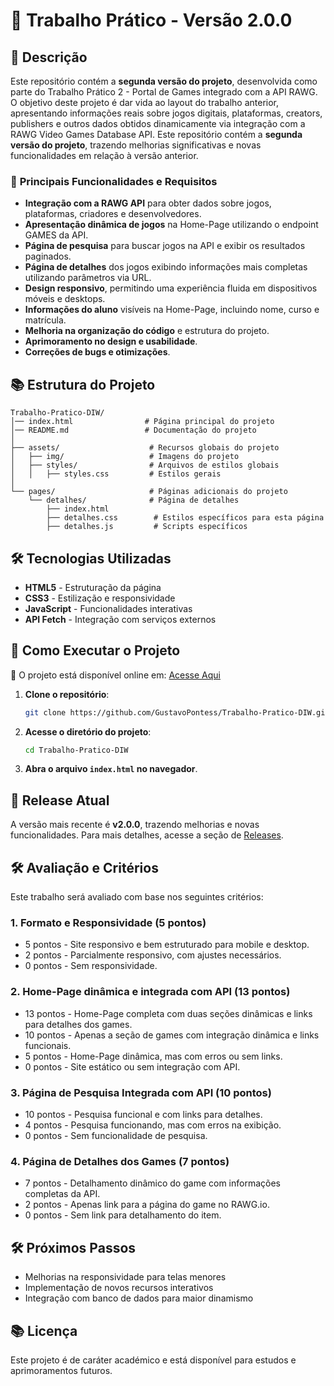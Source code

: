 # 🚀 Trabalho Prático - Versão 2.0.0

## 📌 Descrição
Este repositório contém a **segunda versão do projeto**, desenvolvida como parte do Trabalho Prático 2 - Portal de Games integrado com a API RAWG. O objetivo deste projeto é dar vida ao layout do trabalho anterior, apresentando informações reais sobre jogos digitais, plataformas, creators, publishers e outros dados obtidos dinamicamente via integração com a RAWG Video Games Database API.
Este repositório contém a **segunda versão do projeto**, trazendo melhorias significativas e novas funcionalidades em relação à versão anterior.

### 🔹 **Principais Funcionalidades e Requisitos**
- **Integração com a RAWG API** para obter dados sobre jogos, plataformas, criadores e desenvolvedores.
- **Apresentação dinâmica de jogos** na Home-Page utilizando o endpoint GAMES da API.
- **Página de pesquisa** para buscar jogos na API e exibir os resultados paginados.
- **Página de detalhes** dos jogos exibindo informações mais completas utilizando parâmetros via URL.
- **Design responsivo**, permitindo uma experiência fluida em dispositivos móveis e desktops.
- **Informações do aluno** visíveis na Home-Page, incluindo nome, curso e matrícula.
- **Melhoria na organização do código** e estrutura do projeto.
- **Aprimoramento no design e usabilidade**.
- **Correções de bugs e otimizações**.

## 📚 Estrutura do Projeto
```plaintext
Trabalho-Pratico-DIW/
│── index.html                # Página principal do projeto
│── README.md                 # Documentação do projeto
│
├── assets/                    # Recursos globais do projeto
│   ├── img/                   # Imagens do projeto
│   ├── styles/                # Arquivos de estilos globais
│   │   ├── styles.css         # Estilos gerais
│
└── pages/                     # Páginas adicionais do projeto
    └── detalhes/              # Página de detalhes
        ├── index.html
        ├── detalhes.css        # Estilos específicos para esta página
        ├── detalhes.js         # Scripts específicos
```

## 🛠️ Tecnologias Utilizadas
- **HTML5** - Estruturação da página
- **CSS3** - Estilização e responsividade
- **JavaScript** - Funcionalidades interativas
- **API Fetch** - Integração com serviços externos

## 🚀 Como Executar o Projeto

📌 O projeto está disponível online em: [Acesse Aqui](https://gustavopontess.github.io/Trabalho-Pratico-DIW/)
1. **Clone o repositório**:
   ```sh
   git clone https://github.com/GustavoPontess/Trabalho-Pratico-DIW.git
   ```
2. **Acesse o diretório do projeto**:
   ```sh
   cd Trabalho-Pratico-DIW
   ```
3. **Abra o arquivo `index.html` no navegador**.

## 📌 Release Atual
A versão mais recente é **v2.0.0**, trazendo melhorias e novas funcionalidades. Para mais detalhes, acesse a seção de [Releases](https://github.com/GustavoPontess/Trabalho-Pratico-DIW/releases).

## 🛠️ Avaliação e Critérios
Este trabalho será avaliado com base nos seguintes critérios:

### 1. **Formato e Responsividade (5 pontos)**
- 5 pontos - Site responsivo e bem estruturado para mobile e desktop.
- 2 pontos - Parcialmente responsivo, com ajustes necessários.
- 0 pontos - Sem responsividade.

### 2. **Home-Page dinâmica e integrada com API (13 pontos)**
- 13 pontos - Home-Page completa com duas seções dinâmicas e links para detalhes dos games.
- 10 pontos - Apenas a seção de games com integração dinâmica e links funcionais.
- 5 pontos - Home-Page dinâmica, mas com erros ou sem links.
- 0 pontos - Site estático ou sem integração com API.

### 3. **Página de Pesquisa Integrada com API (10 pontos)**
- 10 pontos - Pesquisa funcional e com links para detalhes.
- 4 pontos - Pesquisa funcionando, mas com erros na exibição.
- 0 pontos - Sem funcionalidade de pesquisa.

### 4. **Página de Detalhes dos Games (7 pontos)**
- 7 pontos - Detalhamento dinâmico do game com informações completas da API.
- 2 pontos - Apenas link para a página do game no RAWG.io.
- 0 pontos - Sem link para detalhamento do item.

## 🛠️ Próximos Passos
- Melhorias na responsividade para telas menores
- Implementação de novos recursos interativos
- Integração com banco de dados para maior dinamismo

## 📚 Licença
Este projeto é de caráter académico e está disponível para estudos e aprimoramentos futuros.